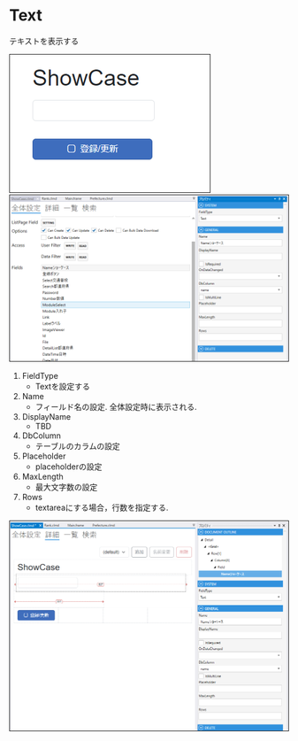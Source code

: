 # Text

テキストを表示する

<img src="../../images/Text表示.png" alt="Text表示" title="Text表示" style="border: 1px solid;">

<img src="../../images/Text設定.png" alt="Text設定" title="Text設定" style="border: 1px solid;" >

1. FieldType
    - Textを設定する
2. Name
    - フィールド名の設定. 全体設定時に表示される.
3. DisplayName
    - TBD
4. DbColumn
    - テーブルのカラムの設定
5. Placeholder
    - placeholderの設定
6. MaxLength
   - 最大文字数の設定
7. Rows
   - textareaにする場合，行数を指定する. 

<img src="../../images/Text詳細.png" alt="Text詳細" title="Text詳細" style="border: 1px solid;">
